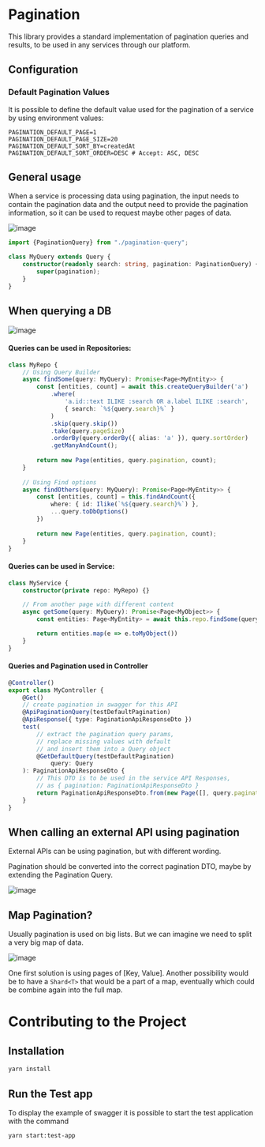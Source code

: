 # Pagination
This library provides a standard implementation of pagination queries and results, to be used in any services through our platform.

## Configuration
### Default Pagination Values
It is possible to define the default value used for the pagination of a service by using environment values:
```dotenv
PAGINATION_DEFAULT_PAGE=1
PAGINATION_DEFAULT_PAGE_SIZE=20
PAGINATION_DEFAULT_SORT_BY=createdAt
PAGINATION_DEFAULT_SORT_ORDER=DESC # Accept: ASC, DESC
```

## General usage
When a service is processing data using pagination, the input needs to contain the pagination data and the output need to provide the pagination information, so it can be used to request maybe other pages of data.

![image](https://github.com/Donatien-bluesg/lib-pagination/assets/110004541/149f4055-da7a-4878-acb0-fc7c216c7056)

```ts
import {PaginationQuery} from "./pagination-query";

class MyQuery extends Query {
    constructor(readonly search: string, pagination: PaginationQuery) {
        super(pagination);
    }
}
```

## When querying a DB

![image](https://github.com/Donatien-bluesg/lib-pagination/assets/110004541/241a5405-d0b8-493e-bc20-4c29c48c57ca)

#### Queries can be used in Repositories:
```ts
class MyRepo {
    // Using Query Builder
    async findSome(query: MyQuery): Promise<Page<MyEntity>> {
        const [entities, count] = await this.createQueryBuilder('a')
            .where(
                'a.id::text ILIKE :search OR a.label ILIKE :search',
                { search: `%${query.search}%` }
            )
            .skip(query.skip())
            .take(query.pageSize)
            .orderBy(query.orderBy({ alias: 'a' }), query.sortOrder)
            .getManyAndCount();
        
        return new Page(entities, query.pagination, count);
    }
    
    // Using Find options
    async findOthers(query: MyQuery): Promise<Page<MyEntity>> {
        const [entities, count] = this.findAndCount({
            where: { id: Ilike(`%${query.search}%`) },
            ...query.toDbOptions()
        })
        
        return new Page(entities, query.pagination, count);
    }
}
```

#### Queries can be used in Service:

```ts
class MyService {
    constructor(private repo: MyRepo) {}

    // From another page with different content
    async getSome(query: MyQuery): Promise<Page<MyObject>> {
        const entities: Page<MyEntity> = await this.repo.findSome(query)

        return entities.map(e => e.toMyObject())
    }
}
```

#### Queries and Pagination used in Controller
```ts
@Controller()
export class MyController {
    @Get()
    // create pagination in swagger for this API
    @ApiPaginationQuery(testDefaultPagination) 
    @ApiResponse({ type: PaginationApiResponseDto })
    test(
        // extract the pagination query params, 
        // replace missing values with default 
        // and insert them into a Query object
        @GetDefaultQuery(testDefaultPagination)
            query: Query
    ): PaginationApiResponseDto {
        // This DTO is to be used in the service API Responses, 
        // as { pagination: PaginationApiResponseDto }
        return PaginationApiResponseDto.from(new Page([], query.pagination, 0));
    }
}
```

## When calling an external API using pagination
External APIs can be using pagination, but with different wording.

Pagination should be converted into the correct pagination DTO, maybe by extending the Pagination Query.

![image](https://github.com/Donatien-bluesg/lib-pagination/assets/110004541/cc652e14-61a3-45b4-9972-a55b0a1e8321)

## Map Pagination?
Usually pagination is used on big lists. But we can imagine we need to split a very big map of data.

![image](https://github.com/Donatien-bluesg/lib-pagination/assets/110004541/da29b4f7-6a51-4b91-8fa2-a095ccb3fc0a)

One first solution is using pages of [Key, Value].
Another possibility would be to have a `Shard<T>` that would be a part of a map, eventually which could be combine again into the full map.

# Contributing to the Project

## Installation
```bash
yarn install
```

## Run the Test app
To display the example of swagger it is possible to start the test application with the command
```bash
yarn start:test-app
```
